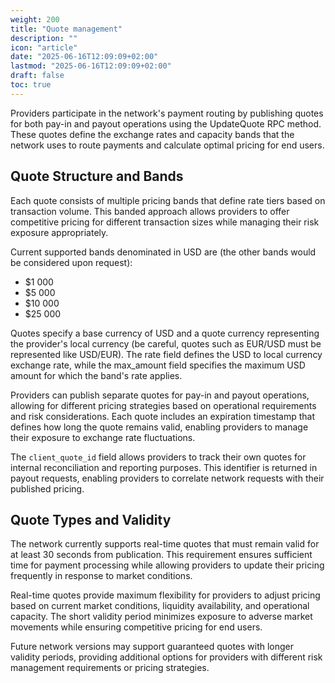 ```yaml
---
weight: 200
title: "Quote management"
description: ""
icon: "article"
date: "2025-06-16T12:09:09+02:00"
lastmod: "2025-06-16T12:09:09+02:00"
draft: false
toc: true
---
```


Providers participate in the network's payment routing by publishing quotes for both pay-in and payout operations using the UpdateQuote RPC method. These quotes define the exchange rates and capacity bands that the network uses to route payments and calculate optimal pricing for end users.

## Quote Structure and Bands
Each quote consists of multiple pricing bands that define rate tiers based on transaction volume. This banded approach allows providers to offer competitive pricing for different transaction sizes while managing their risk exposure appropriately.

Current supported bands denominated in USD are (the other bands would be considered upon request):
* $1 000
* $5 000
* $10 000
* $25 000

Quotes specify a base currency of USD and a quote currency representing the provider's local currency (be careful, quotes such as EUR/USD must be represented like USD/EUR). The rate field defines the USD to local currency exchange rate, while the max_amount field specifies the maximum USD amount for which the band's rate applies.

Providers can publish separate quotes for pay-in and payout operations, allowing for different pricing strategies based on operational requirements and risk considerations. Each quote includes an expiration timestamp that defines how long the quote remains valid, enabling providers to manage their exposure to exchange rate fluctuations.

The `client_quote_id` field allows providers to track their own quotes for internal reconciliation and reporting purposes. This identifier is returned in payout requests, enabling providers to correlate network requests with their published pricing.

## Quote Types and Validity
The network currently supports real-time quotes that must remain valid for at least 30 seconds from publication. This requirement ensures sufficient time for payment processing while allowing providers to update their pricing frequently in response to market conditions.

Real-time quotes provide maximum flexibility for providers to adjust pricing based on current market conditions, liquidity availability, and operational capacity. The short validity period minimizes exposure to adverse market movements while ensuring competitive pricing for end users.

Future network versions may support guaranteed quotes with longer validity periods, providing additional options for providers with different risk management requirements or pricing strategies.
